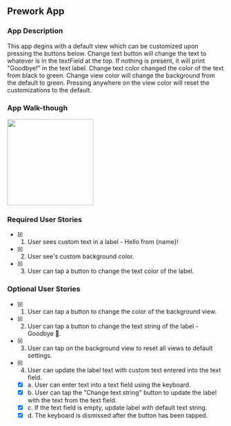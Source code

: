 ## Prework App

### App Description
This app degins with a default view which can be customized upon pressing the buttons below. Change text button will change the text to whatever is in the textField at the top. If nothing is present, it will print "Goodbye!" in the text label. Change text color changed the color of the text from black to green. Change view color will change the background from the default to green. Pressing anywhere on the view color will reset the customizations to the default.  

### App Walk-though

<img src="https://i.imgur.com/w6tpNPi.gif" width=200><br>

### Required User Stories
- [x] 1. User sees custom text in a label - Hello from {name}!
- [x] 2. User see's custom background color.
- [x] 3. User can tap a button to change the text color of the label.

### Optional User Stories
- [x] 1. User can tap a button to change the color of the background view.
- [x] 2. User can tap a button to change the text string of the label - Goodbye 👋.
- [x] 3. User can tap on the background view to reset all views to default settings.
- [x] 4. User can update the label text with custom text entered into the text field.
   - [x] a. User can enter text into a text field using the keyboard.
   - [x] b. User can tap the "Change text string" button to update the label with the text from the text field.
   - [x] c. If the text field is empty, update label with default text string.
   - [x] d. The keyboard is dismissed after the button has been tapped.
